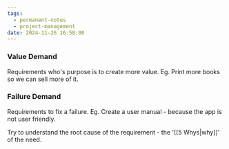 ```yaml
---
tags:
  - permanent-notes
  - project-management 
date: 2024-11-26 16:58:00
---
```


### Value Demand

Requirements who's purpose is to create more value. Eg. Print more books so we can sell more of it.

### Failure Demand

Requirements to fix a failure. Eg. Create a user manual - because the app is not user friendly.

Try to understand the root cause of the requirement - the '[[5 Whys|why]]' of the need.